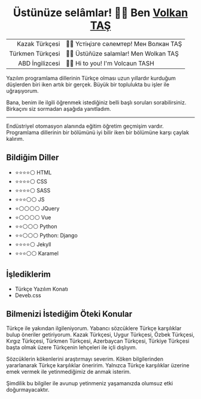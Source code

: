 <h1 align=center>Üstünüze selâmlar! 👋😊 Ben <a href="https://github.com/volkantash" target=blank>Volkan TAŞ</a> </h1>

<div align=center>

<table>
    <tr>
        <td align=right>Kazak Türkçesi</td>
        <td align=left>👋😊 Үстіңiзге сәлемтер! Мен Волкан TAŞ</td>
    </tr>
    <tr>
        <td align=right>Türkmen Türkçesi</td>
        <td align=left>👋😊 Üstüňüze salamlar! Men Wolkan TAŞ</td>
    </tr>
    <tr>
        <td align=right>ABD İngilizcesi</td>
        <td align=left>👋😊 Hi to you! I'm Volcaun TASH</td>
    </tr>
</table>
</div>  

Yazılım programlama dillerinin Türkçe olması uzun yıllardır kurduğum düşlerden biri iken artık bir gerçek. Büyük bir toplulukta bu işler ile uğraşıyorum.
  
Bana, benim ile ilgili öğrenmek istediğiniz belli başlı soruları sorabilirsiniz. Birkaçını siz sormadan aşağıda yanıtladım.

---  

Endüstriyel otomasyon alanında eğitim öğretim geçmişim vardır. Programlama dillerinin bir bölümünü iyi bilir iken bir bölümüne karşı çaylak kalırım.

## Bildiğim Diller

- ⭐⭐⭐⭐⚪ HTML  
- ⭐⭐⭐⭐⚪ CSS  
- ⭐⭐⭐⭐⚪ SASS
- ⭐⭐⭐⚪⚪ JS
- ⭐⚪⚪⚪⚪ JQuery
- ⭐⚪⚪⚪⚪ Vue  
- ⭐⭐⚪⚪⚪ Python  
- ⭐⭐⚪⚪⚪ Python: Django  
- ⭐⭐⭐⭐⚪ Jekyll  
- ⭐⭐⭐⚪⚪ Karamel  

## İşlediklerim

- Türkçe Yazılım Konatı  
- Deveb.css

## Bilmenizi İstediğim Öteki Konular

Türkçe ile yakından ilgileniyorum. Yabancı sözcüklere Türkçe karşılıklar bulup öneriler getiriyorum. Kazak Türkçesi, Uygur Türkçesi, Özbek Türkçesi, Kırgız Türkçesi, Türkmen Türkçesi, Azerbaycan Türkçesi, Türkiye Türkçesi başta olmak üzere Türkçenin lehçeleri ile içli dışlıyım. 

Sözcüklerin kökenlerini araştırmayı severim. Köken bilgilerinden yararlanarak Türkçe karşılıklar öneririm. Yalnızca Türkçe karşılıklar üzerine emek vermek ile yetinmediğimiz de anmak isterim.

Şimdilik bu bilgiler ile avunup yetinmeniz yaşamanızda olumsuz etki doğurmayacaktır.
<!--
**volkantash/volkantash** is a ✨ _special_ ✨ repository because its `README.md` (this file) appears on your GitHub profile.

Here are some ideas to get you started:

- 🔭 I’m currently working on ...
- 🌱 I’m currently learning ...
- 👯 I’m looking to collaborate on ...
- 🤔 I’m looking for help with ...
- 💬 Ask me about ...
- 📫 How to reach me: ...
- 😄 Pronouns: ...
- ⚡ Fun fact: ...
-->
